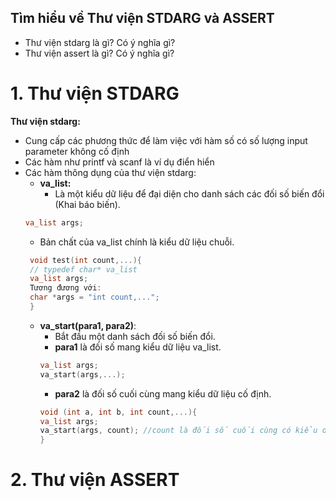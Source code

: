 ## Tìm hiểu về Thư viện STDARG và ASSERT
- Thư viện stdarg là gì? Có ý nghĩa gì?
- Thư viện assert là gì? Có ý nghĩa gì?
# 1. Thư viện STDARG
****Thư viện stdarg:****
- Cung cấp các phương thức để làm việc với hàm số có số lượng input parameter không cố định
- Các hàm như printf và scanf là ví dụ điển hiển
- Các hàm thông dụng của thư viện stdarg:
  - **va_list:**
    - Là một kiểu dữ liệu để đại diện cho danh sách các đối số biến đổi (Khai báo biến).
  ```cpp
  va_list args;
  ```
    - Bản chất của va_list chính là kiểu dữ liệu chuỗi.
  ```cpp
   void test(int count,...){ 
   // typedef char* va_list
   va_list args;
   Tương đương với:
   char *args = "int count,..."; 
   } 
  ```
  - **va_start(para1, para2)**:
    - Bắt đầu một danh sách đối số biến đổi.
    - **para1** là đối số mang kiểu dữ liệu va_list.
    ```cpp
    va_list args;
    va_start(args,...);
    ```
    - **para2** là đối số cuối cùng mang kiểu dữ liệu cố định.
    ```cpp
    void (int a, int b, int count,...){
    va_list args;
    va_start(args, count); //count là đối số cuối cùng có kiểu dữ liệu cố định int. Đồng thời       đối số này cũng giúp xác số lượng phần tử tham số tự do.
    }
    ```
# 2. Thư viện ASSERT
